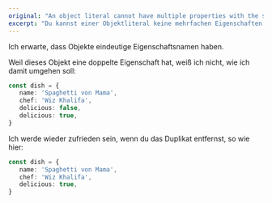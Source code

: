 ```yaml
---
original: "An object literal cannot have multiple properties with the same name."
excerpt: "Du kannst einer Objektliteral keine mehrfachen Eigenschaften mit demselben Namen hinzufügen."
---
```


Ich erwarte, dass Objekte eindeutige Eigenschaftsnamen haben.

Weil dieses Objekt eine doppelte Eigenschaft hat, weiß ich nicht, wie ich damit umgehen soll:

```ts
const dish = {
   name: 'Spaghetti von Mama',
   chef: 'Wiz Khalifa',
   delicious: false,
   delicious: true,
}
```

Ich werde wieder zufrieden sein, wenn du das Duplikat entfernst, so wie hier:

```ts
const dish = {
   name: 'Spaghetti von Mama',
   chef: 'Wiz Khalifa',
   delicious: true,
}
```
